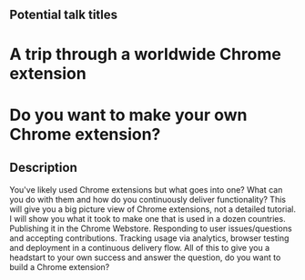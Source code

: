 ## Potential talk titles
# A trip through a worldwide Chrome extension
# Do you want to make your own Chrome extension?

## Description
You've likely used Chrome extensions but what goes into one? What can you do with them and how do you continuously deliver functionality? This will give you a big picture view of Chrome extensions, not a detailed tutorial. I will show you what it took to make one that is used in a dozen countries. Publishing it in the Chrome Webstore. Responding to user issues/questions and accepting contributions. Tracking usage via analytics, browser testing and deployment in a continuous delivery flow. All of this to give you a headstart to your own success and answer the question, do you want to build a Chrome extension?
